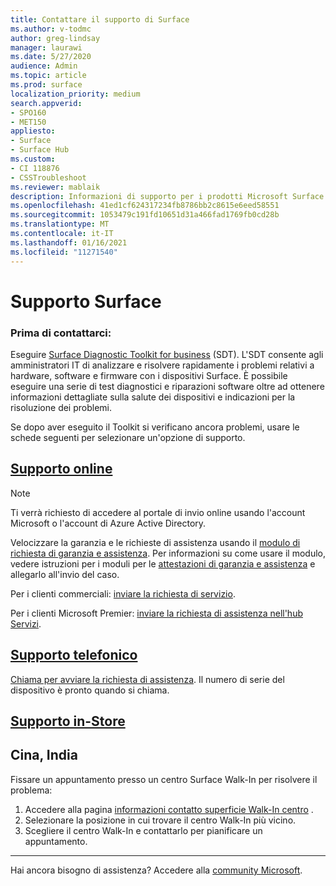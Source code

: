 ```yaml
---
title: Contattare il supporto di Surface
ms.author: v-todmc
author: greg-lindsay
manager: laurawi
ms.date: 5/27/2020
audience: Admin
ms.topic: article
ms.prod: surface
localization_priority: medium
search.appverid:
- SPO160
- MET150
appliesto:
- Surface
- Surface Hub
ms.custom:
- CI 118876
- CSSTroubleshoot
ms.reviewer: mablaik
description: Informazioni di supporto per i prodotti Microsoft Surface e Surface Hub.
ms.openlocfilehash: 41ed1cf624317234fb8786bb2c8615e6eed58551
ms.sourcegitcommit: 1053479c191fd10651d31a466fad1769fb0cd28b
ms.translationtype: MT
ms.contentlocale: it-IT
ms.lasthandoff: 01/16/2021
ms.locfileid: "11271540"
---
```

# Supporto Surface

###  <a name="before-you-contact-us"></a>Prima di contattarci:  

Eseguire [Surface Diagnostic Toolkit for business](https://docs.microsoft.com/surface/surface-diagnostic-toolkit-business) (SDT). L'SDT consente agli amministratori IT di analizzare e risolvere rapidamente i problemi relativi a hardware, software e firmware con i dispositivi Surface. È possibile eseguire una serie di test diagnostici e riparazioni software oltre ad ottenere informazioni dettagliate sulla salute dei dispositivi e indicazioni per la risoluzione dei problemi. 

Se dopo aver eseguito il Toolkit si verificano ancora problemi, usare le schede seguenti per selezionare un'opzione di supporto.

## [Supporto online](#tab/online)

> [!NOTE]
> Ti verrà richiesto di accedere al portale di invio online usando l'account Microsoft o l'account di Azure Active Directory.  

Velocizzare la garanzia e le richieste di assistenza usando il [modulo di richiesta di garanzia e assistenza](https://download.microsoft.com/download/2/e/0/2e00e1c2-3f49-4b6a-b605-74a0244cb88b/Warranty_and_Service_Claim_Submission_Form.xlsx). Per informazioni su come usare il modulo, vedere istruzioni per i moduli per le [attestazioni di garanzia e assistenza](warranty-and-service-claim-form.md) e allegarlo all'invio del caso.

Per i clienti commerciali: [inviare la richiesta di servizio](https://support.serviceshub.microsoft.com/supportforbusiness/create?sapId=d383b26c-f150-6220-8f1b-e8aa325d9727&hidden=false). 

Per i clienti Microsoft Premier: [inviare la richiesta di assistenza nell'hub Servizi](https://serviceshub.microsoft.com/support/contactsupport). 

 
## [Supporto telefonico](#tab/phone)

[Chiama per avviare la richiesta di assistenza](https://support.microsoft.com/help/4051701/global-customer-service-phone-numbers). Il numero di serie del dispositivo è pronto quando si chiama. 

## [Supporto in-Store](#tab/instore)

##  <a name="china,-india"></a>Cina, India

Fissare un appuntamento presso un centro Surface Walk-In per risolvere il problema:

1. Accedere alla pagina [informazioni contatto superficie Walk-In centro](https://support.microsoft.com/help/4498593/find-surface-walk-in-center-contact-information) . 
2. Selezionare la posizione in cui trovare il centro Walk-In più vicino.  
3. Scegliere il centro Walk-In e contattarlo per pianificare un appuntamento.


---

Hai ancora bisogno di assistenza? Accedere alla [community Microsoft](https://answers.microsoft.com/).
